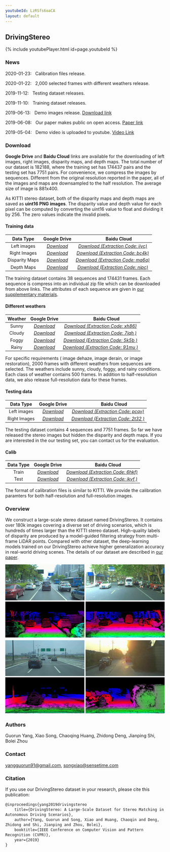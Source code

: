 ```yaml
---
youtubeId: LzRSfs6oaCA
layout: default
---
```


## DrivingStereo

{% include youtubePlayer.html id=page.youtubeId %}

### News

2020-01-23: &nbsp; Calibration files release.

2020-01-22: &nbsp; 2,000 selected frames with different weathers release.

2019-11-12: &nbsp; Testing dataset releases.

2019-11-10: &nbsp; Training dataset releases.

2019-06-13: &nbsp; Demo images release. [Download link](https://drive.google.com/open?id=1T_qjjtX6UvQtLsr03EtFhBz8ZIPII7WO)

2019-06-08: &nbsp; Our paper makes public on open access. [Paper link](http://openaccess.thecvf.com/content_CVPR_2019/papers/Yang_DrivingStereo_A_Large-Scale_Dataset_for_Stereo_Matching_in_Autonomous_Driving_CVPR_2019_paper.pdf)

2019-05-04: &nbsp; Demo video is uploaded to youtube. [Video Link](https://www.youtube.com/watch?v=LzRSfs6oaCA)

### Download

**Google Drive** and **Baidu Cloud** links are available for the downloading of left images, right images, disparity maps, and depth maps. The total number of our dataset is 182188, where the training set has 174437 pairs and the testing set has 7751 pairs. For convenience, we compress the images by sequences. Different from the original resolution reported in the paper, all of the images and maps are downsampled to the half resolution. The average size of image is 881x400.

As KITTI stereo dataset, both of the disparity maps and depth maps are saved as **uint16 PNG images**. The disparity value and depth value for each pixel can be computed by converting the uint16 value to float and dividing it by 256. The zero values indicate the invalid pixels.

#### Training data

|    Data Type   | Google Drive | &nbsp; &nbsp; &nbsp; &nbsp; &nbsp; Baidu Cloud |
|  :----------:  | :----------: | :---------: |
|  Left images   | [*Download*](https://drive.google.com/drive/folders/1KN8BSF5KovPuNpKf0W2hScVpo70bRewI?usp=sharing) | [*Download (Extraction Code: ijyc)*](https://pan.baidu.com/s/1ZrOqBjLscc4U1Wy7eezZ7A)|
|  Right Images  | [*Download*](https://drive.google.com/drive/folders/1UG1U6iZVKsSk3Amn84bE1iFN53OKlsps?usp=sharing) | [*Download (Extraction Code: bc4k)*](https://pan.baidu.com/s/1I3ZxsKxZef2LZqDopWKf6Q) |
| Disparity Maps | [*Download*](https://drive.google.com/drive/folders/18obNjqFMzPuga6ZLN4UwCAqUjP7tQlKg?usp=sharing) | [*Download (Extraction Code: ma6a)*](https://pan.baidu.com/s/1lJpMk1nWdxKjJ7cK5dPTZA) |
|   Depth Maps   | [*Download*](https://drive.google.com/drive/folders/1kXOa9hgKfzyFeO7CxWiIia1OL7lqQEoI?usp=sharing)  | [*Download (Extraction Code: njpc)*](https://pan.baidu.com/s/1Zuzw3rhFEaP0pLE1Nb_K0w)  |

The training dataset contains 38 sequences and 174431 frames. Each sequence is compress into an individual zip file which can be downloaded from above links. The attributes of each sequence are given in [our supplementary materials](http://openaccess.thecvf.com/content_CVPR_2019/supplemental/Yang_DrivingStereo_A_Large-Scale_CVPR_2019_supplemental.pdf).

#### Different weathers

|    Weather     | Google Drive | &nbsp; &nbsp; &nbsp; &nbsp; &nbsp; Baidu Cloud |
|  :----------:  | :----------: | :---------: |
|  Sunny   | [*Download*](https://drive.google.com/drive/folders/13-rqvS0clgdyc3ZF0yMR34PHAQuZjtOA?usp=sharing) | [*Download (Extraction Code: xh86)*](https://pan.baidu.com/s/1yaxKHwjKG-BrRUTSWi-jnw)|
|  Cloudy  | [*Download*](https://drive.google.com/drive/folders/1CL6YzVfyuu2CFPNm_Bi35Flqo4gg2JnD?usp=sharing) | [*Download (Extraction Code: 7iqh )*](https://pan.baidu.com/s/1CAyDEzAgjl2OdtNjmKHxwg) |
|  Foggy   | [*Download*](https://drive.google.com/drive/folders/10Q8754kZ1sVQ3eYA0iYc5Y1ojCpdkwcy?usp=sharing) | [*Download (Extraction Code: 5k5b )*](https://pan.baidu.com/s/1skbi9AVckA_8KVZ9YuHqRg) |
|  Rainy   | [*Download*](https://drive.google.com/drive/folders/1j4wUl3D3ZOTDA3MaCsIq1hIKj2zqKCZe?usp=sharing) | [*Download (Extraction Code: 91mu )*](https://pan.baidu.com/s/1Fl7mndDCZlTSRDJYKS2ReA)  |

For specific requirements ( image dehaze, image derain, or image restoration), 2000 frames with different weathers from sequences are selected. The weathers include sunny, cloudy, foggy, and rainy conditions. Each class of weather contains 500 frames. In addition to half-resolution data, we also release full-resolution data for these frames.

#### Testing data

|    Data Type   | Google Drive | &nbsp; &nbsp; &nbsp; &nbsp; &nbsp; Baidu Cloud |
|  :----------:  | :----------: | :---------: |
|  Left images   | [*Download*](https://drive.google.com/drive/folders/1x-66WX9ccTU3V76jYrgXypyuGKjFb49w?usp=sharing) | [*Download (Extraction Code: pcqv)*](https://pan.baidu.com/s/1ofByLHbQM27sCpyvisQC7A)|
|  Right Images  | [*Download*](https://drive.google.com/drive/folders/1WtNkK8QUzPnD49OPGbUrK_VA4ly1yH91?usp=sharing) | [*Download (Extraction Code: 2t32 )*](https://pan.baidu.com/s/1NEDwo94UNjZxJqBkE8Bs0A) |

The testing dataset contains 4 sequences and 7751 frames. So far we have released the stereo images but hidden the disparity and depth maps. If you are interested in the our testing set, you can contact us for the evaluation.

#### Calib

|    Data Type   | Google Drive | &nbsp; &nbsp; &nbsp; &nbsp; &nbsp; Baidu Cloud |
|  :----------:  | :----------: | :---------: |
|     Train      | [*Download*](https://drive.google.com/drive/folders/19e-qWaOXS5L2pLtYv7T_cJX2c6a4lOaf?usp=sharing) | [*Download (Extraction Code: 6hkf)*](https://pan.baidu.com/s/1NyX7raWfviVbqthkOee4dg)|
|      Test      | [*Download*](https://drive.google.com/drive/folders/18UHu1qPC-lo28-3TdQMJrSXOgxNo_inS?usp=sharing) | [*Download (Extraction Code: ikvf )*](https://pan.baidu.com/s/1XwV2mk2e_zbY5DiH9qfnoQ) |

The format of calibration files is similar to KITTI. We provide the calibration paramters for both half-resolution and full-resolution images.

### Overview

We construct a large-scale stereo dataset named DrivingStereo. It contains over 180k images covering a diverse set of driving scenarios, which is hundreds of times larger than the KITTI stereo dataset. High-quality labels of disparity are produced by a model-guided filtering strategy from multi-frame LiDAR points. Compared with other dataset, the deep-learning models trained on our DrivingStereo achieve higher generalization accuracy in real-world driving scenes. The details of our dataset are described in [our paper](http://openaccess.thecvf.com/content_CVPR_2019/papers/Yang_DrivingStereo_A_Large-Scale_Dataset_for_Stereo_Matching_in_Autonomous_Driving_CVPR_2019_paper.pdf).

![Examples](images/drivingstereo_examples.jpg)

### Authors

Guorun Yang, Xiao Song, Chaoqing Huang, Zhidong Deng, Jianping Shi, Bolei Zhou

### Contact

yangguorun91@gmail.com, songxiao@sensetime.com

### Citation

If you use our DrivingStereo dataset in your research, please cite this publication:
```
@inproceedings{yang2019drivingstereo
    title={DrivingStereo: A Large-Scale Dataset for Stereo Matching in Autonomous Driving Scenarios},
    author={Yang, Guorun and Song, Xiao and Huang, Chaoqin and Deng, Zhidong and Shi, Jianping and Zhou, Bolei},
    booktitle={IEEE Conference on Computer Vision and Pattern Recognition (CVPR)},
    year={2019}
}
```
